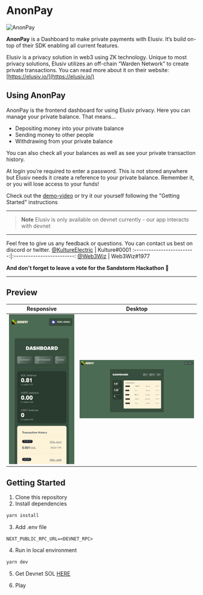 # AnonPay
![AnonPay](/public/anon-pay-logo-with-text.png)

**AnonPay** is a Dashboard to make private payments with Elusiv. It’s build on-top of their SDK enabling all current features.

Elusiv is a privacy solution in web3 using ZK technology. Unique to most privacy solutions, Elusiv utilizes an off-chain “Warden Network” to create private transactions. You can read more about it on their website: [https://elusiv.io/](https://elusiv.io/)

## Using AnonPay

AnonPay is the frontend dashboard for using Elusiv privacy. Here you can manage your private balance. That means…

- Depositing money into your private balance
- Sending money to other people
- Withdrawing from your private balance

You can also check all your balances as well as see your private transaction history.

At login you’re required to enter a password. This is not stored anywhere but Elusiv needs it create a reference to your private balance. Remember it, or you will lose access to your funds!

Check out the [demo-video](https://www.loom.com/share/713cc216b3e54653b107611c8416682d) or try it our yourself following the "Getting Started" instructions


---

> **Note**
> Elusiv is only available on devnet currently - our app interacts with devnet

---

Feel free to give us any feedback or questions. You can contact us best on discord or twitter.
[@KultureElectric](https://twitter.com/KultureElectric) | Kulture#0001
:-------------------------:|:-------------------------:
[@Web3Wiz](https://twitter.com/Web3Wiz) | Web3Wiz#1977


**And don't forget to leave a vote for the Sandstorm Hackathon 🙏**

---

## Preview

Responsive                     |  Desktop
:-------------------------:|:-------------------------:
![AnonPay Mobile](/public/AnonPay-Mobile.png)  |  ![AnonPay Desktop](/public/AnonPay-Desktop.png)

## Getting Started

1. Clone this repository
2. Install dependencies
```bash
yarn install
```
3. Add .env file
```
NEXT_PUBLIC_RPC_URL=<DEVNET_RPC>
```
4. Run in local environment
```bash
yarn dev
```
5. Get Devnet SOL [HERE](https://sol-faucet.avaulto.com/)

6. Play

